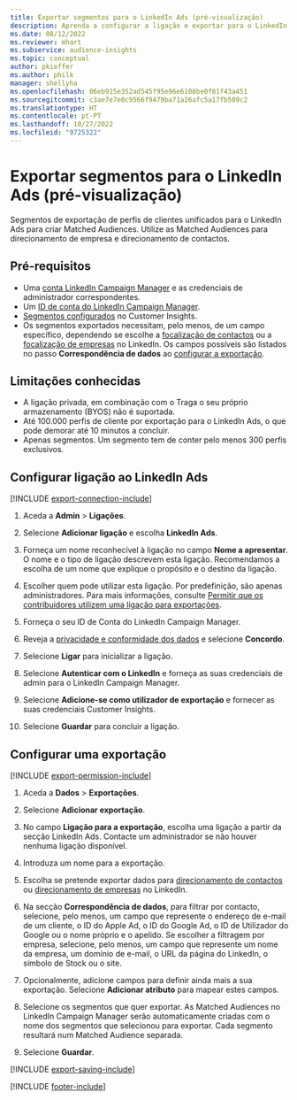 ```yaml
---
title: Exportar segmentos para o LinkedIn Ads (pré-visualização)
description: Aprenda a configurar a ligação e exportar para o LinkedIn Ads.
ms.date: 08/12/2022
ms.reviewer: mhart
ms.subservice: audience-insights
ms.topic: conceptual
author: pkieffer
ms.author: philk
manager: shellyha
ms.openlocfilehash: 06eb915e352ad545f95e96e6108be0f81f43a451
ms.sourcegitcommit: c3ae7e7e0c9566f9479ba71a26afc5a17fb589c2
ms.translationtype: HT
ms.contentlocale: pt-PT
ms.lasthandoff: 10/27/2022
ms.locfileid: "9725322"
---
```

# <a name="export-segments-to-linkedin-ads-preview"></a>Exportar segmentos para o LinkedIn Ads (pré-visualização)

Segmentos de exportação de perfis de clientes unificados para o LinkedIn Ads para criar Matched Audiences. Utilize as Matched Audiences para direcionamento de empresa e direcionamento de contactos.

## <a name="prerequisites"></a>Pré-requisitos

- Uma [conta LinkedIn Campaign Manager](https://business.linkedin.com/marketing-solutions/ads) e as credenciais de administrador correspondentes.
- Um [ID de conta do LinkedIn Campaign Manager](https://www.linkedin.com/help/lms/answer/a424270).
- [Segmentos configurados](segments.md) no Customer Insights.
- Os segmentos exportados necessitam, pelo menos, de um campo específico, dependendo se escolhe a [focalização de contactos](https://business.linkedin.com/marketing-solutions/ad-targeting/contact-targeting) ou a [focalização de empresas](https://business.linkedin.com/marketing-solutions/ad-targeting/account-targeting) no LinkedIn. Os campos possíveis são listados no passo **Correspondência de dados** ao [configurar a exportação](#configure-an-export).

## <a name="known-limitations"></a>Limitações conhecidas

- A ligação privada, em combinação com o Traga o seu próprio armazenamento (BYOS) não é suportada.
- Até 100.000 perfis de cliente por exportação para o LinkedIn Ads, o que pode demorar até 10 minutos a concluir.
- Apenas segmentos. Um segmento tem de conter pelo menos 300 perfis exclusivos.

## <a name="set-up-connection-to-linkedin-ads"></a>Configurar ligação ao LinkedIn Ads

[!INCLUDE [export-connection-include](includes/export-connection-admn.md)]

1. Aceda a **Admin** > **Ligações**.

1. Selecione **Adicionar ligação** e escolha **LinkedIn Ads**.

1. Forneça um nome reconhecível à ligação no campo **Nome a apresentar**. O nome e o tipo de ligação descrevem esta ligação. Recomendamos a escolha de um nome que explique o propósito e o destino da ligação.

1. Escolher quem pode utilizar esta ligação. Por predefinição, são apenas administradores. Para mais informações, consulte [Permitir que os contribuidores utilizem uma ligação para exportações](connections.md#allow-contributors-to-use-a-connection-for-exports).

1. Forneça o seu ID de Conta do LinkedIn Campaign Manager.

1. Reveja a [privacidade e conformidade dos dados](connections.md#data-privacy-and-compliance) e selecione **Concordo**.

1. Selecione **Ligar** para inicializar a ligação.

1. Selecione **Autenticar com o LinkedIn** e forneça as suas credenciais de admin para o LinkedIn Campaign Manager.

1. Selecione **Adicione-se como utilizador de exportação** e fornecer as suas credenciais Customer Insights.

1. Selecione **Guardar** para concluir a ligação.

## <a name="configure-an-export"></a>Configurar uma exportação

[!INCLUDE [export-permission-include](includes/export-permission.md)]

1. Aceda a **Dados** > **Exportações**.

1. Selecione **Adicionar exportação**.

1. No campo **Ligação para a exportação**, escolha uma ligação a partir da secção LinkedIn Ads. Contacte um administrador se não houver nenhuma ligação disponível.

1. Introduza um nome para a exportação.

1. Escolha se pretende exportar dados para [direcionamento de contactos](https://business.linkedin.com/marketing-solutions/ad-targeting/contact-targeting) ou [direcionamento de empresas](https://business.linkedin.com/marketing-solutions/ad-targeting/account-targeting) no LinkedIn.

1. Na secção **Correspondência de dados**, para filtrar por contacto, selecione, pelo menos, um campo que represente o endereço de e-mail de um cliente, o ID do Apple Ad, o ID do Google Ad, o ID de Utilizador do Google ou o nome próprio e o apelido. Se escolher a filtragem por empresa, selecione, pelo menos, um campo que represente um nome da empresa, um domínio de e-mail, o URL da página do LinkedIn, o símbolo de Stock ou o site.

1. Opcionalmente, adicione campos para definir ainda mais a sua exportação. Selecione **Adicionar atributo** para mapear estes campos.

1. Selecione os segmentos que quer exportar. As Matched Audiences no LinkedIn Campaign Manager serão automaticamente criadas com o nome dos segmentos que selecionou para exportar. Cada segmento resultará num Matched Audience separada.

1. Selecione **Guardar**.

[!INCLUDE [export-saving-include](includes/export-saving.md)]

[!INCLUDE [footer-include](includes/footer-banner.md)]

